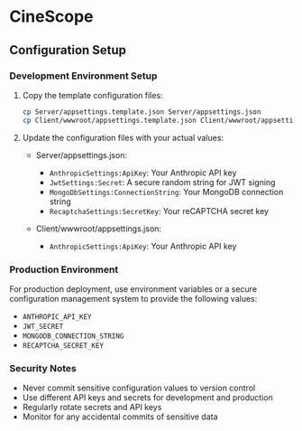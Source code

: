 # CineScope

## Configuration Setup

### Development Environment Setup

1. Copy the template configuration files:
   ```bash
   cp Server/appsettings.template.json Server/appsettings.json
   cp Client/wwwroot/appsettings.template.json Client/wwwroot/appsettings.json
   ```

2. Update the configuration files with your actual values:
   - Server/appsettings.json:
     - `AnthropicSettings:ApiKey`: Your Anthropic API key
     - `JwtSettings:Secret`: A secure random string for JWT signing
     - `MongoDbSettings:ConnectionString`: Your MongoDB connection string
     - `RecaptchaSettings:SecretKey`: Your reCAPTCHA secret key

   - Client/wwwroot/appsettings.json:
     - `AnthropicSettings:ApiKey`: Your Anthropic API key

### Production Environment

For production deployment, use environment variables or a secure configuration management system to provide the following values:

- `ANTHROPIC_API_KEY`
- `JWT_SECRET`
- `MONGODB_CONNECTION_STRING`
- `RECAPTCHA_SECRET_KEY`

### Security Notes

- Never commit sensitive configuration values to version control
- Use different API keys and secrets for development and production
- Regularly rotate secrets and API keys
- Monitor for any accidental commits of sensitive data 